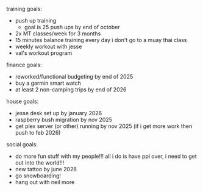 training goals:
- push up training 
    - goal is 25 push ups by end of october
- 2x MT classes/week for 3 months
- 15 minutes balance training every day i don't go to a muay thai class
- weekly workout with jesse
- val's workout program

finance goals:
- reworked/functional budgeting by end of 2025
- buy a garmin smart watch
- at least 2 non-camping trips by end of 2026

house goals:
- jesse desk set up by january 2026
- raspberry bush migration by nov 2025
- get plex server (or other) running by nov 2025 (if i get more work then push to feb 2026)

social goals:
- do more fun stuff with my people!!! all i do is have ppl over, i need to get out into the world!!!
- new tattoo by june 2026
- go snowboarding!
- hang out with neil more